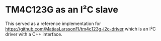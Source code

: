 # TM4C123G as an I²C slave

This served as a reference implementation for https://github.com/MatiasLarssonFI/tm4c123g-i2c-driver
which is an I²C driver with a C++ interface.
